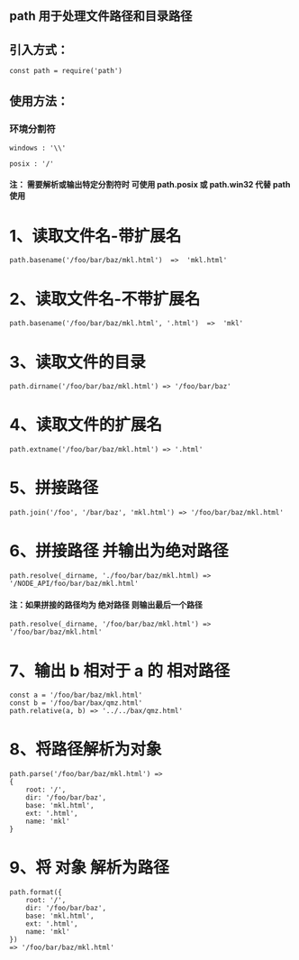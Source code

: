 
## path 用于处理文件路径和目录路径

## 引入方式：

    const path = require('path')

## 使用方法：

### 环境分割符
    windows : '\\'

    posix : '/'

#### 注： 需要解析或输出特定分割符时 可使用  path.posix 或 path.win32 代替 path 使用


# 1、读取文件名-带扩展名
    path.basename('/foo/bar/baz/mkl.html')  =>  'mkl.html'

# 2、读取文件名-不带扩展名
    path.basename('/foo/bar/baz/mkl.html', '.html')  =>  'mkl'

# 3、读取文件的目录
    path.dirname('/foo/bar/baz/mkl.html') => '/foo/bar/baz'

# 4、读取文件的扩展名
    path.extname('/foo/bar/baz/mkl.html') => '.html'

# 5、拼接路径
    path.join('/foo', '/bar/baz', 'mkl.html') => '/foo/bar/baz/mkl.html'

# 6、拼接路径 并输出为绝对路径
    path.resolve(_dirname, './foo/bar/baz/mkl.html) => '/NODE_API/foo/bar/baz/mkl.html'
#### 注：如果拼接的路径均为 绝对路径 则输出最后一个路径
    path.resolve(_dirname, '/foo/bar/baz/mkl.html') => '/foo/bar/baz/mkl.html'

# 7、输出 b 相对于 a 的 相对路径 
    const a = '/foo/bar/baz/mkl.html'
    const b = '/foo/bar/bax/qmz.html'
    path.relative(a, b) => '../../bax/qmz.html'

# 8、将路径解析为对象
    path.parse('/foo/bar/baz/mkl.html') =>
    {
        root: '/',
        dir: '/foo/bar/baz',
        base: 'mkl.html',
        ext: '.html',
        name: 'mkl'
    }

# 9、将 对象 解析为路径 
    path.format({
        root: '/',
        dir: '/foo/bar/baz',
        base: 'mkl.html',
        ext: '.html',
        name: 'mkl'        
    })
    => '/foo/bar/baz/mkl.html'

    